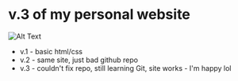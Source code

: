 # v.3 of my personal website

![Alt Text](https://media4.giphy.com/media/vvbGMpbhZMcHSsD50w/giphy.gif?cid=ecf05e47qcz9h0plmj7zmn71kelzs4h6nj47bb1qmu0r1uvm&rid=giphy.gif&ct=g)


* v.1 - basic html/css
* v.2 - same site, just bad github repo
* v.3 - couldn't fix repo, still learning Git, site works - I'm happy lol
